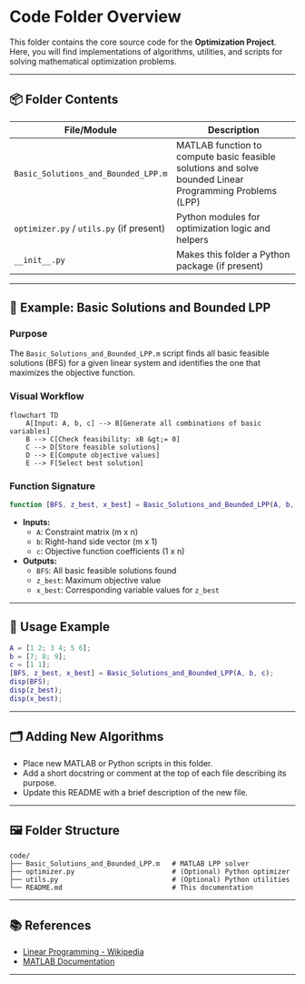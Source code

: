 # Code Folder Overview

This folder contains the core source code for the **Optimization Project**. Here, you will find implementations of algorithms, utilities, and scripts for solving mathematical optimization problems.

---

## 📦 Folder Contents

| File/Module                              | Description                                      |
|-------------------------------------------|--------------------------------------------------|
| `Basic_Solutions_and_Bounded_LPP.m`      | MATLAB function to compute basic feasible solutions and solve bounded Linear Programming Problems (LPP) |
| `optimizer.py` / `utils.py` (if present) | Python modules for optimization logic and helpers |
| `__init__.py`                            | Makes this folder a Python package (if present)   |

---

## 🧮 Example: Basic Solutions and Bounded LPP

### Purpose

The `Basic_Solutions_and_Bounded_LPP.m` script finds all basic feasible solutions (BFS) for a given linear system and identifies the one that maximizes the objective function.

### Visual Workflow

<!-- Mermaid diagram syntax fixed for compatibility -->
```mermaid
flowchart TD
    A[Input: A, b, c] --> B[Generate all combinations of basic variables]
    B --> C[Check feasibility: xB &gt;= 0]
    C --> D[Store feasible solutions]
    D --> E[Compute objective values]
    E --> F[Select best solution]
```

### Function Signature

```matlab
function [BFS, z_best, x_best] = Basic_Solutions_and_Bounded_LPP(A, b, c)
```

- **Inputs:**
  - `A`: Constraint matrix (m x n)
  - `b`: Right-hand side vector (m x 1)
  - `c`: Objective function coefficients (1 x n)
- **Outputs:**
  - `BFS`: All basic feasible solutions found
  - `z_best`: Maximum objective value
  - `x_best`: Corresponding variable values for `z_best`

---

## 📝 Usage Example

```matlab
A = [1 2; 3 4; 5 6];
b = [7; 8; 9];
c = [1 1];
[BFS, z_best, x_best] = Basic_Solutions_and_Bounded_LPP(A, b, c);
disp(BFS);
disp(z_best);
disp(x_best);
```

---

## 🗂️ Adding New Algorithms

- Place new MATLAB or Python scripts in this folder.
- Add a short docstring or comment at the top of each file describing its purpose.
- Update this README with a brief description of the new file.

---

## 🖼️ Folder Structure

```
code/
├── Basic_Solutions_and_Bounded_LPP.m   # MATLAB LPP solver
├── optimizer.py                        # (Optional) Python optimizer
├── utils.py                            # (Optional) Python utilities
└── README.md                           # This documentation
```

---

## 📚 References

- [Linear Programming - Wikipedia](https://en.wikipedia.org/wiki/Linear_programming)
- [MATLAB Documentation](https://www.mathworks.com/help/matlab/)

---
